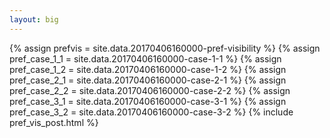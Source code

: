 ```yaml
---
layout: big
---
```

{% assign prefvis = site.data.20170406160000-pref-visibility %}
{% assign pref_case_1_1 = site.data.20170406160000-case-1-1 %}
{% assign pref_case_1_2 = site.data.20170406160000-case-1-2 %}
{% assign pref_case_2_1 = site.data.20170406160000-case-2-1 %}
{% assign pref_case_2_2 = site.data.20170406160000-case-2-2 %}
{% assign pref_case_3_1 = site.data.20170406160000-case-3-1 %}
{% assign pref_case_3_2 = site.data.20170406160000-case-3-2 %}
{% include pref_vis_post.html %}
